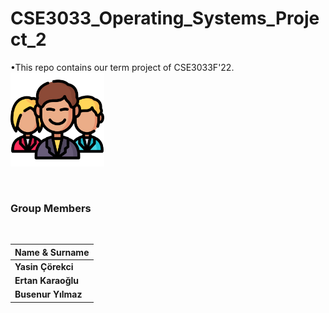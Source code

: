 # CSE3033_Operating_Systems_Project_2
•This repo contains our term project of CSE3033F'22.
<img src="/icons/man.png" width="150">

<br>

### **Group Members**
<br>

   | Name & Surname  |
|---|
|**Yasin Çörekci**|
|**Ertan Karaoğlu**|
|**Busenur Yılmaz**|

